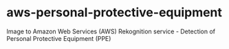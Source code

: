 # aws-personal-protective-equipment
Image to Amazon Web Services (AWS) Rekognition service - Detection of Personal Protective Equipment (PPE)
